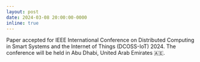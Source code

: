 ```yaml
---
layout: post
date: 2024-03-08 20:00:00-0000
inline: true
---
```


Paper accepted for IEEE International Conference on Distributed Computing in Smart Systems and the Internet of Things (DCOSS-IoT) 2024. The conference will be held in Abu Dhabi, United Arab Emirates 🇦🇪.